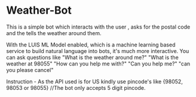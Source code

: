 # Weather-Bot
This is a simple bot which interacts with the user , asks for the postal code and the tells the weather around them.

With the LUIS ML Model enabled, which is a machine learning based service to build natural language into bots, it's much more interactive.
You can ask questions like
"What is the weather around me?"
"What is the weather at 98055"
"How can you help me with?"
"Can you help me?"
"can you please cancel"

Instruction - As the API used is for US kindly use pincode's like {98052, 98053 or 98055}
//The bot only accepts 5 digit pincode.
